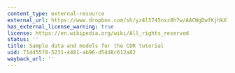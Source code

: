 ```yaml
---
content_type: external-resource
external_url: https://www.dropbox.com/sh/yz4l5745nxz8h7w/AACWgDwfKjhkXlK0L5eM-d25a?dl=0
has_external_license_warning: true
license: https://en.wikipedia.org/wiki/All_rights_reserved
status: ''
title: Sample data and models for the CDR tutorial
uid: 714d55f8-5231-4481-ab96-d54d8c612a82
wayback_url: ''
---
```


